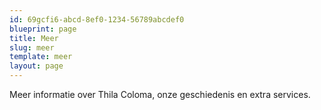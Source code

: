```yaml
---
id: 69gcfi6-abcd-8ef0-1234-56789abcdef0
blueprint: page
title: Meer
slug: meer
template: meer
layout: page
---
```

Meer informatie over Thila Coloma, onze geschiedenis en extra services.
